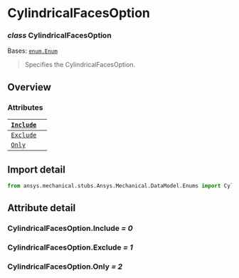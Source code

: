 # CylindricalFacesOption

### *class* CylindricalFacesOption

Bases: [`enum.Enum`](https://docs.python.org/3/library/enum.html#enum.Enum)

> Specifies the CylindricalFacesOption.

> <!-- !! processed by numpydoc !! -->

## Overview

### Attributes

| [`Include`](#CylindricalFacesOption.Include)   |    |
|------------------------------------------------|----|
| [`Exclude`](#CylindricalFacesOption.Exclude)   |    |
| [`Only`](#CylindricalFacesOption.Only)         |    |

## Import detail

```python
from ansys.mechanical.stubs.Ansys.Mechanical.DataModel.Enums import CylindricalFacesOption
```

## Attribute detail

### CylindricalFacesOption.Include *= 0*

### CylindricalFacesOption.Exclude *= 1*

### CylindricalFacesOption.Only *= 2*
